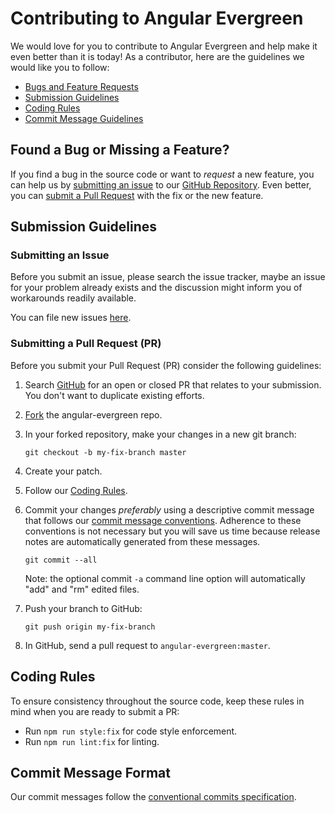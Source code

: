 # Contributing to Angular Evergreen

We would love for you to contribute to Angular Evergreen and help make it even better than it is today!
As a contributor, here are the guidelines we would like you to follow:

- [Bugs and Feature Requests](#issue)
- [Submission Guidelines](#submit)
- [Coding Rules](#rules)
- [Commit Message Guidelines](#commit)

## <a name="issue"></a> Found a Bug or Missing a Feature?

If you find a bug in the source code or want to _request_ a new feature, you can help us by [submitting an issue](#submit-issue) to our [GitHub Repository](https://github.com/expertly-simple/angular-evergreen).
Even better, you can [submit a Pull Request](#submit-pr) with the fix or the new feature.

## <a name="submit"></a> Submission Guidelines

### <a name="submit-issue"></a> Submitting an Issue

Before you submit an issue, please search the issue tracker, maybe an issue for your problem already exists and the discussion might inform you of workarounds readily available.

You can file new issues [here](https://github.com/expertly-simple/angular-evergreen/issues/new).

### <a name="submit-pr"></a> Submitting a Pull Request (PR)

Before you submit your Pull Request (PR) consider the following guidelines:

1. Search [GitHub](https://github.com/expertly-simple/angular-evergreen/pulls) for an open or closed PR that relates to your submission.
   You don't want to duplicate existing efforts.

2. [Fork](https://github.com/expertly-simple/angular-evergreen/fork) the angular-evergreen repo.

3. In your forked repository, make your changes in a new git branch:

   ```shell
   git checkout -b my-fix-branch master
   ```

4. Create your patch.

5. Follow our [Coding Rules](#rules).

6. Commit your changes _preferably_ using a descriptive commit message that follows our [commit message conventions](#commit).
   Adherence to these conventions is not necessary but you will save us time because release notes are automatically generated from these messages.

   ```shell
   git commit --all
   ```

   Note: the optional commit `-a` command line option will automatically "add" and "rm" edited files.

7. Push your branch to GitHub:

   ```shell
   git push origin my-fix-branch
   ```

8. In GitHub, send a pull request to `angular-evergreen:master`.

## <a name="rules"></a> Coding Rules

To ensure consistency throughout the source code, keep these rules in mind when you are ready to submit a PR:

- Run `npm run style:fix` for code style enforcement.
- Run `npm run lint:fix` for linting.

## <a name="commit"></a> Commit Message Format

Our commit messages follow the [conventional commits specification](https://www.conventionalcommits.org/).
